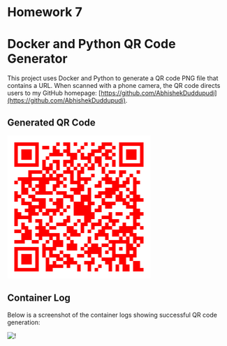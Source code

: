 # Homework 7
# Docker and Python QR Code Generator

This project uses Docker and Python to generate a QR code PNG file that contains a URL. When scanned with a phone camera, the QR code directs users to my GitHub homepage: [https://github.com/AbhishekDuddupudi](https://github.com/AbhishekDuddupudi).

## Generated QR Code

![My QR Code!](qr_codes/qr_20250401_204249.png)

## Container Log

Below is a screenshot of the container logs showing successful QR code generation:


![!](https://github.com/user-attachments/assets/07b81847-b3bf-4863-af49-efa92d5a98b4)